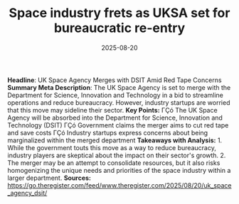 ﻿---
title: Space industry frets as UKSA set for bureaucratic re-entry
date: '2025-08-20'
category: Markets
summary: ''
slug: space industry frets as uksa set for bureaucratic reentry
source_urls:
- https://go.theregister.com/feed/www.theregister.com/2025/08/20/uk_space_agency_dsit/
seo:
  title: Space industry frets as UKSA set for bureaucratic re-entry | Hash n Hedge
  description: ''
  keywords:
  - news
  - markets
  - brief
---

**Headline**: UK Space Agency Merges with DSIT Amid Red Tape Concerns  **Summary Meta Description**: The UK Space Agency is set to merge with the Department for Science, Innovation and Technology in a bid to streamline operations and reduce bureaucracy. However, industry startups are worried that this move may sideline their sector.  **Key Points:**  ΓÇó The UK Space Agency will be absorbed into the Department for Science, Innovation and Technology (DSIT) ΓÇó Government claims the merger aims to cut red tape and save costs ΓÇó Industry startups express concerns about being marginalized within the merged department  **Takeaways with Analysis:**  1. While the government touts this move as a way to reduce bureaucracy, industry players are skeptical about the impact on their sector's growth. 2. The merger may be an attempt to consolidate resources, but it also risks homogenizing the unique needs and priorities of the space industry within a larger department.  **Sources:** https://go.theregister.com/feed/www.theregister.com/2025/08/20/uk_space_agency_dsit/ 
